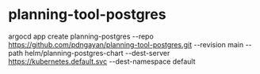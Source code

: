 # planning-tool-postgres




argocd app create planning-postgres --repo  https://github.com/pdngayan/planning-tool-postgres.git --revision main  --path helm/planning-postgres-chart --dest-server https://kubernetes.default.svc --dest-namespace default




